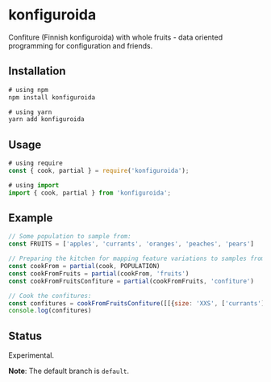 # konfiguroida

Confiture (Finnish konfiguroida) with whole fruits - data oriented programming for configuration and friends.

## Installation

```js
# using npm
npm install konfiguroida

# using yarn
yarn add konfiguroida
```

## Usage

```js
# using require
const { cook, partial } = require('konfiguroida');

# using import
import { cook, partial } from 'konfiguroida';
```

## Example


```js
// Some population to sample from:
const FRUITS = ['apples', 'currants', 'oranges', 'peaches', 'pears']

// Preparing the kitchen for mapping feature variations to samples from a population:
const cookFrom = partial(cook, POPULATION)
const cookFromFruits = partial(cookFrom, 'fruits')
const cookFromFruitsConfiture = partial(cookFromFruits, 'confiture')

// Cook the confitures:
const confitures = cookFromFruitsConfiture([[{size: 'XXS', ['currants']], [{size: 'XXL'}, null]])
console.log(confitures)
```

## Status

Experimental.

**Note**: The default branch is `default`.
